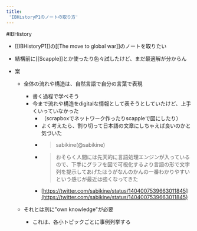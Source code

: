 ```yaml
---
title:
 'IBHistoryP1のノートの取り方'
---
```


#IBHistory
- [[IBHistoryP1]]の[[The move to global war]]のノートを取りたい
- 結構前に[[Scapple]]とか使ったり色々試したけど、まだ最適解が分からん

- 案
    - 全体の流れや構造は、自然言語で自分の言葉で表現
        - 書く過程で学べそう
        - 今まで流れや構造をdigitalな情報として表そうとしていたけど、上手くいっていなかった
            - （scrapboxでネットワーク作ったりscappleで図にしたり）
            - よく考えたら、割り切って日本語の文章にしちゃえば良いのかと気づいた
            - > sabikine(@sabikine)
            - > おそらく人間には先天的に言語処理エンジンが入っているので、下手にグラフを図で可視化するより言語の形で文字列を提示してあげたほうがなんのかんの一番わかりやすいという感じが最近は強くなってきた
            - [https://twitter.com/sabikine/status/1404007539663011845](https://twitter.com/sabikine/status/1404007539663011845)

    - それとは別に"own knowledge"が必要
        - これは、各小トピックごとに事例列挙する
